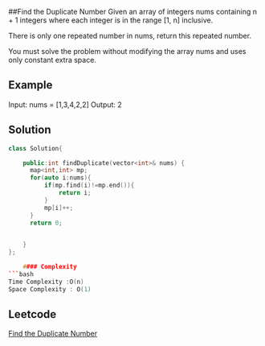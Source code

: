 ##Find the Duplicate Number
Given an array of integers nums containing n + 1 integers where each integer is in the range [1, n] inclusive.

There is only one repeated number in nums, return this repeated number.

You must solve the problem without modifying the array nums and uses only constant extra space.
 
## Example 
Input: nums = [1,3,4,2,2]
Output: 2
## Solution 

```c++
class Solution{

	public:int findDuplicate(vector<int>& nums) {
      map<int,int> mp;
      for(auto i:nums){
          if(mp.find(i)!=mp.end()){
              return i;
          }
          mp[i]++;
      }
      return 0;

        
    }
};  

    #### Complexity
```bash
Time Complexity :O(n)
Space Complexity : O(1)
```
## Leetcode
[Find the Duplicate Number](https://leetcode.com/problems/find-the-duplicate-number/)
